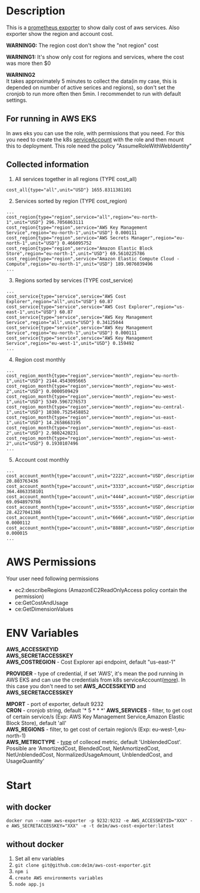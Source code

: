 # Description

This is a [prometheus exporter](https://prometheus.io/docs/instrumenting/exporters/) to show daily cost of aws services. Also exporter show the region and account cost.   

**WARNING0:** The region cost don't show the "not region" cost

**WARNING1:** It's show only cost for regions and services, where the cost was more then $0  

**WARNING2**   
It takes approximately 5 minutes to collect the data(in my case, this is depended on number of active serices and regions), so don't set the cronjob to run more often then 5min. 
I recommendet to run with default settings.

## For running in AWS EKS
In aws eks you can use the role, with permissions that you need. 
For this you need to create the k8s [serviceAccount](https://github.com/aws/amazon-eks-pod-identity-webhook/blob/master/README.md) with the role and then mount this to deployment.
This role need the policy "AssumeRoleWithWebIdentity"

## Collected information

1. All services together in all regions (TYPE cost_all)
```
cost_all{type="all",unit="USD"} 1655.8311381101
```
2. Services sorted by region (TYPE cost_region)
```
...
cost_region{type="region",service="all",region="eu-north-1",unit="USD"} 296.7056863111
cost_region{type="region",service="AWS Key Management Service",region="eu-north-1",unit="USD"} 0.000111
cost_region{type="region",service="AWS Secrets Manager",region="eu-north-1",unit="USD"} 0.466095752
cost_region{type="region",service="Amazon Elastic Block Store",region="eu-north-1",unit="USD"} 69.5610225786
cost_region{type="region",service="Amazon Elastic Compute Cloud - Compute",region="eu-north-1",unit="USD"} 189.9076039496
...
```

3. Regions sorted by services (TYPE cost_service)
```
...
cost_service{type="service",service="AWS Cost Explorer",region="all",unit="USD"} 60.87
cost_service{type="service",service="AWS Cost Explorer",region="us-east-1",unit="USD"} 60.87
cost_service{type="service",service="AWS Key Management Service",region="all",unit="USD"} 0.34125044
cost_service{type="service",service="AWS Key Management Service",region="eu-north-1",unit="USD"} 0.000111
cost_service{type="service",service="AWS Key Management Service",region="eu-west-1",unit="USD"} 0.159492
...
```
4. Region cost monthly
```
...
cost_region_month{type="region",service="month",region="eu-north-1",unit="USD"} 2144.4543095665
cost_region_month{type="region",service="month",region="eu-west-2",unit="USD"} 0.0000509429
cost_region_month{type="region",service="month",region="eu-west-1",unit="USD"} 5349.5967276573
cost_region_month{type="region",service="month",region="eu-central-1",unit="USD"} 10380.7525458852
cost_region_month{type="region",service="month",region="us-east-1",unit="USD"} 14.2658663195
cost_region_month{type="region",service="month",region="us-east-2",unit="USD"} 2.9802420231
cost_region_month{type="region",service="month",region="us-west-2",unit="USD"} 0.1930107496
...
```
5. Account cost monthly
```
...
cost_account_month{type="account",unit="2222",account="USD",description="CICD"} 20.803763436
cost_account_month{type="account",unit="3333",account="USD",description="Infrastructure"} 364.4863358101
cost_account_month{type="account",unit="4444",account="USD",description="Integration"} 69.0948979786
cost_account_month{type="account",unit="5555",account="USD",description="VPN"} 28.4227041386
cost_account_month{type="account",unit="6666",account="USD",description="Staging"} 0.0000112
cost_account_month{type="account",unit="8888",account="USD",description="Production"} 0.000015
...
```

# AWS Permissions
Your user need following permissions

- ec2:describeRegions (AmazonEC2ReadOnlyAccess policy contain the permission)
- ce:GetCostAndUsage
- ce:GetDimensionValues

# ENV Variables
 
**AWS_ACCESSKEYID**   
**AWS_SECRETACCESSKEY**  
**AWS_COSTREGION** - Cost Explorer api endpoint, default "us-east-1"  

**PROVIDER** - type of credential, if set 'AWS', it's mean the pod running in AWS EKS and can use the credentials from k8s serviceAccount([more](https://github.com/jtblin/kube2iam)). In this case you don't need to set **AWS_ACCESSKEYID** and **AWS_SECRETACCESSKEY**

**MPORT** - port of exporter, default 9232  
**CRON** - cronjob string, default '* 5 * * *' 
**AWS_SERVICES** - filter, to get cost of certain service/s (Exp: AWS Key Management Service,Amazon Elastic Block Store), default 'all'  
**AWS_REGIONS** - filter, to get cost of certain region/s (Exp: eu-west-1,eu-north-1)  
**AWS_METRICTYPE** - [type](https://docs.aws.amazon.com/awsaccountbilling/latest/aboutv2/ce-advanced.html) of colleced metric, default 'UnblendedCost'. Possible are 'AmortizedCost, BlendedCost, NetAmortizedCost, NetUnblendedCost, NormalizedUsageAmount, UnblendedCost, and UsageQuantity'

# Start
## with docker
```
docker run --name aws-exporter -p 9232:9232 -e AWS_ACCESSKEYID="XXX" -e AWS_SECRETACCESSKEY="XXX" -e -t de1m/aws-cost-exporter:latest
```

## without docker

1. Set all env variables
2. ```git clone git@github.com:de1m/aws-cost-exporter.git```
3. ```npm i ```
4. ```create AWS environments variables```
5. ```node app.js```

